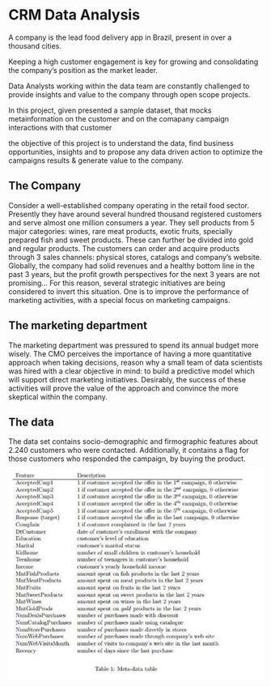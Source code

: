 # CRM Data Analysis

A company is the lead food delivery app in Brazil, present in over a thousand cities.

Keeping a high customer engagement is key for growing and consolidating the company’s
position as the market leader.

Data Analysts working within the data team are constantly challenged to provide insights and
value to the company through open scope projects.

In this project, given presented a sample dataset, that mocks metainformation on the customer
and on the comapany campaign interactions with that customer

the objective of this project is to understand the data, find business opportunities, insights and to propose
any data driven action to optimize the campaigns results & generate value to the company.

## The Company

Consider a well-established company operating in the retail food sector. Presently they have around
several hundred thousand registered customers and serve almost one million consumers a year.
They sell products from 5 major categories: wines, rare meat products, exotic fruits, specially
prepared fish and sweet products. These can further be divided into gold and regular products. The
customers can order and acquire products through 3 sales channels: physical stores, catalogs and
company’s website. Globally, the company had solid revenues and a healthy bottom line in the past
3 years, but the profit growth perspectives for the next 3 years are not promising... For this reason,
several strategic initiatives are being considered to invert this situation. One is to improve the
performance of marketing activities, with a special focus on marketing campaigns.

## The marketing department

The marketing department was pressured to spend its annual budget more wisely. The CMO
perceives the importance of having a more quantitative approach when taking decisions, reason why
a small team of data scientists was hired with a clear objective in mind: to build a predictive model
which will support direct marketing initiatives. Desirably, the success of these activities will prove the
value of the approach and convince the more skeptical within the company.

## The data

The data set contains socio-demographic and firmographic features about 2.240 customers who
were contacted. Additionally, it contains a flag for those customers who responded the campaign,
by buying the product.

![](01_images/utils/00_data_dict.PNG)
